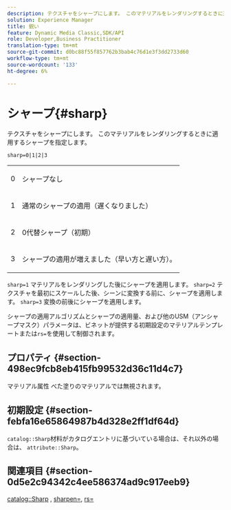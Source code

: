 ```yaml
---
description: テクスチャをシャープにします。 このマテリアルをレンダリングするときに適用するシャープを指定します。
solution: Experience Manager
title: 鋭い
feature: Dynamic Media Classic,SDK/API
role: Developer,Business Practitioner
translation-type: tm+mt
source-git-commit: d0bc88f55f857762b3bab4c76d1e3f3dd2733d60
workflow-type: tm+mt
source-wordcount: '133'
ht-degree: 6%

---
```



# シャープ{#sharp}

テクスチャをシャープにします。 このマテリアルをレンダリングするときに適用するシャープを指定します。

`sharp=0|1|2|3`

<table id="simpletable_04B4EAA7CE7D4ED48A61A50CD001388F"> 
 <tr class="strow"> 
  <td class="stentry"> <p>0 </p> </td> 
  <td class="stentry"> <p>シャープなし </p> </td> 
 </tr> 
 <tr class="strow"> 
  <td class="stentry"> <p>1 </p> </td> 
  <td class="stentry"> <p>通常のシャープの適用（遅くなりました） </p> </td> 
 </tr> 
 <tr class="strow"> 
  <td class="stentry"> <p>2 </p> </td> 
  <td class="stentry"> <p>0代替シャープ（初期） </p> </td> 
 </tr> 
 <tr class="strow"> 
  <td class="stentry"> <p>3 </p> </td> 
  <td class="stentry"> <p>シャープの適用が増えました（早い方と遅い方）。 </p> </td> 
 </tr> 
</table>

`sharp=1` マテリアルをレンダリングした後にシャープを適用します。 `sharp=2` テクスチャを最初にスケールした後、シーンに変換する前に、シャープを適用します。 `sharp=3` 変換の前後にシャープを適用します。

シャープの適用アルゴリズムとシャープの適用量、および他のUSM（アンシャープマスク）パラメータは、ビネットが提供する初期設定のマテリアルテンプレートまたは`rs=`を使用して制御されます。

## プロパティ {#section-498ec9fcb8eb415fb99532d36c11d4c7}

マテリアル属性 べた塗りのマテリアルでは無視されます。

## 初期設定 {#section-febfa16e65864987b4d328e2ff1df64d}

`catalog::Sharp`材料がカタログエントリに基づいている場合は、それ以外の場合は、 `attribute::Sharp`。

## 関連項目 {#section-0d5e2c94342c4ee586374ad9c917eeb9}

[catalog::Sharp](../../../../../ir-api/material-cat/image-rendering-api-ref/c-ir-material-catalog/c-ir-material-data-reference/r-ir-sharp-dataref.md#reference-f79a14bd52474dfd8495115d398a30d0) ,  [sharpen=](../../../../../ir-api/http-protocol/image-rendering-api-ref/c-ir-http-protocol-ref/c-ir-http-protocol-command-reference/r-ir-http-sharpen.md#reference-13034d22d176483cb99ccafc2a4f6a6e),  [rs=](../../../../../ir-api/http-protocol/image-rendering-api-ref/c-ir-http-protocol-ref/c-ir-http-protocol-command-reference/r-ir-rs.md#reference-d20cefaaa6cd4f449d1591c87959b4cf)
